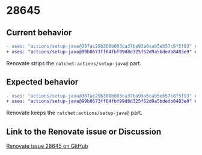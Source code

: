 # 28645

## Current behavior

```diff
- uses: "actions/setup-java@387ac29b308b003ca37ba93a6cab5eb57c8f5f93" # ratchet:actions/setup-java@v4
+ uses: "actions/setup-java@99b8673ff64fbf99d8d325f52d9a5bdedb8483e9" # v4
```

Renovate strips the `ratchet:actions/setup-java@` part.

## Expected behavior

```diff
- uses: "actions/setup-java@387ac29b308b003ca37ba93a6cab5eb57c8f5f93" # ratchet:actions/setup-java@v4
+ uses: "actions/setup-java@99b8673ff64fbf99d8d325f52d9a5bdedb8483e9" # ratchet:actions/setup-java@v4
```

Renovate keeps the `ratchet:actions/setup-java@` part.

## Link to the Renovate issue or Discussion

[Renovate issue 28645 on GitHub](https://github.com/renovatebot/renovate/issues/28645)
